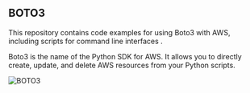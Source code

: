 ## BOTO3
 
This repository contains code examples for using Boto3 with AWS, including scripts for command line interfaces .

Boto3 is the name of the Python SDK for AWS. It allows you to directly create, update, and delete AWS resources from your Python scripts.

![BOTO3](https://miro.medium.com/max/720/1*uNoiNd5PbcdzErdMhRhNlQ.png)
